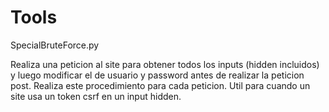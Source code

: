 # Tools

SpecialBruteForce.py 

Realiza una peticion al site para obtener todos los inputs (hidden incluidos) y luego modificar el de usuario y password antes de realizar la peticion post. Realiza este procedimiento para cada peticion. Util para cuando un site usa un token csrf en un input hidden.
